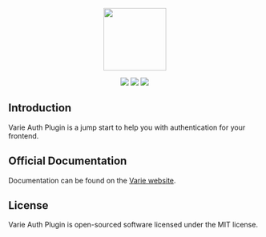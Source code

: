 <p align="center">
  <img width="125" height="125" src="https://avatars3.githubusercontent.com/u/33902889?s=200&v=4">
</p>

<p align="center">
  <a href="https://github.com/variejs/framework/blob/master/LICENSE"><img src="https://img.shields.io/badge/license-MIT-brightgreen.svg?style=flat-square"></a>
  <a href="https://discordapp.com/invite/yjBtbvm"><img src="https://img.shields.io/badge/chat-discord-7289DA.svg?style=flat-square"></a>
  <a href="https://www.paypal.me/lukepolo"><img src="https://img.shields.io/badge/$-donate-ff5f5f.svg?style=flat-square"></a>
</p>  

## Introduction

Varie Auth Plugin is a jump start to help you with authentication for your frontend.

## Official Documentation

Documentation can be found on the [Varie website](https://varie.io/docs/latest/authentication).

## License

Varie Auth Plugin is open-sourced software licensed under the MIT license.
